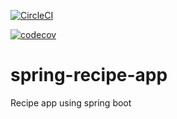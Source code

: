 [![CircleCI](https://dl.circleci.com/status-badge/img/gh/gayanthaSam/spring-recipe-app/tree/main.svg?style=svg&circle-token=CCIPRJ_VMCEvk3QPVb5RNRyWE3x3j_0e4ef2f8de64e8132cb3e96c31c225978f23ee21)](https://dl.circleci.com/status-badge/redirect/gh/gayanthaSam/spring-recipe-app/tree/main)

[![codecov](https://codecov.io/github/gayanthaSam/spring-recipe-app/graph/badge.svg?token=7B2MFQEWHD)](https://codecov.io/github/gayanthaSam/spring-recipe-app)

# spring-recipe-app

Recipe app using spring boot
